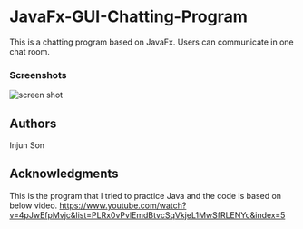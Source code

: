 # JavaFx-GUI-Chatting-Program

This is a chatting program based on JavaFx. Users can communicate in one chat room. 


### Screenshots

<img src="screenshots/image1.png" alt="screen shot"/>


## Authors
Injun Son


## Acknowledgments
This is the program that I tried to practice Java and the code is based on below video.
https://www.youtube.com/watch?v=4pJwEfpMvjc&list=PLRx0vPvlEmdBtvcSqVkjeL1MwSfRLENYc&index=5
